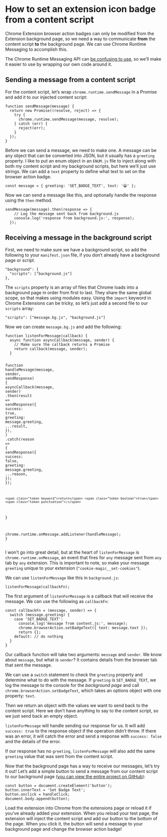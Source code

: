 <!DOCTYPE html>
<html>

<head>
  <meta charset="utf-8">
  <meta name="viewport" content="width=device-width, initial-scale=1.0">
  <title>runtime-messaging</title>
  <link rel="stylesheet" href="https://stackedit.io/style.css" />
</head>

<body class="stackedit">
  <div class="stackedit__html"><h1 id="how-to-set-an-extension-icon-badge-from-a-content-script">How to set an extension icon badge from a content script</h1>
<p>Chrome Extension browser action badges can only be modified from the Extension background page, so we need a way to communicate <strong>from</strong> the content script <strong>to</strong> the background page. We can use Chrome Runtime Messaging to accomplish this.</p>
<p>The Chrome Runtime Messaging API can <a href="https://stackoverflow.com/questions/20077487/chrome-extension-message-passing-response-not-sent#comment64245056_20077854">be confusing to use</a>, so we’ll make it easier to use by wrapping our own code around it.</p>
<h2 id="sending-a-message-from-a-content-script">Sending a message from a content script</h2>
<p>For the content script, let’s wrap <code>chrome.runtime.sendMessage</code> in a Promise and add it to our injected content script:</p>
<pre class=" language-javascript"><code class="prism  language-javascript"><span class="token keyword">function</span> <span class="token function">sendMessage</span><span class="token punctuation">(</span>message<span class="token punctuation">)</span> <span class="token punctuation">{</span>
  <span class="token keyword">return</span> <span class="token keyword">new</span> <span class="token class-name">Promise</span><span class="token punctuation">(</span><span class="token punctuation">(</span>resolve<span class="token punctuation">,</span> reject<span class="token punctuation">)</span> <span class="token operator">=&gt;</span> <span class="token punctuation">{</span>
    <span class="token keyword">try</span> <span class="token punctuation">{</span>
      chrome<span class="token punctuation">.</span>runtime<span class="token punctuation">.</span><span class="token function">sendMessage</span><span class="token punctuation">(</span>message<span class="token punctuation">,</span> resolve<span class="token punctuation">)</span><span class="token punctuation">;</span>
    <span class="token punctuation">}</span> <span class="token keyword">catch</span> <span class="token punctuation">(</span><span class="token class-name">err</span><span class="token punctuation">)</span> <span class="token punctuation">{</span>
      <span class="token function">reject</span><span class="token punctuation">(</span>err<span class="token punctuation">)</span><span class="token punctuation">;</span>
    <span class="token punctuation">}</span>
  <span class="token punctuation">}</span><span class="token punctuation">)</span><span class="token punctuation">;</span>
<span class="token punctuation">}</span>
</code></pre>
<p>Before we can send a message, we need to make one. A message can be any object that can be converted into JSON, but it usually has a <code>greeting</code> property. I like to put an enum object in an <code>ENUM.js</code> file to inject along with both my content script and my background scripts, but here we’ll just use strings. We can add a <code>text</code> property to define what text to set on the browser action badge.</p>
<pre class=" language-javascript"><code class="prism  language-javascript"><span class="token keyword">const</span> message <span class="token operator">=</span> <span class="token punctuation">{</span> greeting<span class="token punctuation">:</span> <span class="token string">'SET_BADGE_TEXT'</span><span class="token punctuation">,</span> text<span class="token punctuation">:</span> <span class="token string">'😀'</span> <span class="token punctuation">}</span><span class="token punctuation">;</span>
</code></pre>
<p>Now we can send a message like this, and optionally handle the response using the <code>then</code> method.</p>
<pre class=" language-javascript"><code class="prism  language-javascript"><span class="token function">sendMessage</span><span class="token punctuation">(</span>message<span class="token punctuation">)</span><span class="token punctuation">.</span><span class="token function">then</span><span class="token punctuation">(</span>response <span class="token operator">=&gt;</span> <span class="token punctuation">{</span>
    <span class="token comment">// Log the message sent back from background.js</span>
    console<span class="token punctuation">.</span><span class="token function">log</span><span class="token punctuation">(</span><span class="token string">'response from background.js:'</span><span class="token punctuation">,</span> response<span class="token punctuation">)</span><span class="token punctuation">;</span>
  <span class="token punctuation">}</span><span class="token punctuation">)</span><span class="token punctuation">;</span>
</code></pre>
<h2 id="receiving-a-message-in-the-background-script">Receiving a message in the background script</h2>
<p>First, we need to make sure we have a background script, so add the following to your <code>manifest.json</code> file, if you don’t already have a background page or script.</p>
<pre class=" language-json"><code class="prism  language-json"><span class="token string">"background"</span><span class="token punctuation">:</span> <span class="token punctuation">{</span>
  <span class="token string">"scripts"</span><span class="token punctuation">:</span> <span class="token punctuation">[</span><span class="token string">"background.js"</span><span class="token punctuation">]</span>
<span class="token punctuation">}</span><span class="token punctuation">,</span>
</code></pre>
<p>The <code>scripts</code> property is an array of files that Chrome loads into a background page in order from first to last. They share the same global scope, so that makes using modules easy. Using the <code>import</code> keyword in Chrome Extensions can be tricky, so let’s just add a second file to our <code>scripts</code> array:</p>
<pre class=" language-json"><code class="prism  language-json"><span class="token string">"scripts"</span><span class="token punctuation">:</span> <span class="token punctuation">[</span><span class="token string">"message.bg.js"</span><span class="token punctuation">,</span> <span class="token string">"background.js"</span><span class="token punctuation">]</span>
</code></pre>
<p>Now we can create <code>message.bg.js</code> and add the following:</p>
<pre class=" language-javascript"><code class="prism  language-javascript"><span class="token keyword">function</span> <span class="token function">listenForMessage</span><span class="token punctuation">(</span>callback<span class="token punctuation">)</span> <span class="token punctuation">{</span>
  <span class="token keyword">async</span> <span class="token keyword">function</span> <span class="token function">asyncCallback</span><span class="token punctuation">(</span>message<span class="token punctuation">,</span> sender<span class="token punctuation">)</span> <span class="token punctuation">{</span>
    <span class="token comment">// Make sure the callback returns a Promise</span>
    <span class="token keyword">return</span> <span class="token function">callback</span><span class="token punctuation">(</span>message<span class="token punctuation">,</span> sender<span class="token punctuation">)</span><span class="token punctuation">;</span>
  <span class="token punctuation">}</span>

  <span class="token keyword">function</span> <span class="token function">handleMessage</span><span class="token punctuation">(</span>message<span class="token punctuation">,</span> sender<span class="token punctuation">,</span> sendResponse<span class="token punctuation">)</span> <span class="token punctuation">{</span>
    <span class="token function">asyncCallback</span><span class="token punctuation">(</span>message<span class="token punctuation">,</span> sender<span class="token punctuation">)</span>
      <span class="token punctuation">.</span><span class="token function">then</span><span class="token punctuation">(</span>result <span class="token operator">=&gt;</span>
        <span class="token function">sendResponse</span><span class="token punctuation">(</span><span class="token punctuation">{</span>
          success<span class="token punctuation">:</span> <span class="token boolean">true</span><span class="token punctuation">,</span>
          greeting<span class="token punctuation">:</span> message<span class="token punctuation">.</span>greeting<span class="token punctuation">,</span>
          <span class="token operator">...</span>result<span class="token punctuation">,</span>
        <span class="token punctuation">}</span><span class="token punctuation">)</span><span class="token punctuation">,</span>
      <span class="token punctuation">)</span>
      <span class="token punctuation">.</span><span class="token keyword">catch</span><span class="token punctuation">(</span>reason <span class="token operator">=&gt;</span> <span class="token punctuation">{</span>
        <span class="token function">sendResponse</span><span class="token punctuation">(</span><span class="token punctuation">{</span>
          success<span class="token punctuation">:</span> <span class="token boolean">false</span><span class="token punctuation">,</span>
          greeting<span class="token punctuation">:</span> message<span class="token punctuation">.</span>greeting<span class="token punctuation">,</span>
          <span class="token operator">...</span>reason<span class="token punctuation">,</span>
        <span class="token punctuation">}</span><span class="token punctuation">)</span><span class="token punctuation">;</span>
      <span class="token punctuation">}</span><span class="token punctuation">)</span><span class="token punctuation">;</span>

    <span class="token keyword">return</span> <span class="token boolean">true</span><span class="token punctuation">;</span>
  <span class="token punctuation">}</span>

  chrome<span class="token punctuation">.</span>runtime<span class="token punctuation">.</span>onMessage<span class="token punctuation">.</span><span class="token function">addListener</span><span class="token punctuation">(</span>handleMessage<span class="token punctuation">)</span><span class="token punctuation">;</span>
<span class="token punctuation">}</span>
</code></pre>
<p>I won’t go into great detail, but at the heart of <code>listenForMessage</code> is <code>chrome.runtime.onMessage</code>, an event that fires for <code>any</code> message sent from <code>any</code> tab by <code>any</code> extension. This is important to note, so make your message <code>greeting</code> unique to your extension (<code>"cookie-magic__set-cookies"</code>).</p>
<p>We can use <code>listenForMessage</code> like this in <code>background.js</code>:</p>
<pre class=" language-javascript"><code class="prism  language-javascript"><span class="token function">listenForMessage</span><span class="token punctuation">(</span>callbackFn<span class="token punctuation">)</span><span class="token punctuation">;</span>
</code></pre>
<p>The first argument of <code>listenForMessage</code> is a callback that will receive the message. We can use the following as <code>callbackFn</code>:</p>
<pre class=" language-javascript"><code class="prism  language-javascript"><span class="token keyword">const</span> <span class="token function-variable function">callbackFn</span> <span class="token operator">=</span> <span class="token punctuation">(</span>message<span class="token punctuation">,</span> sender<span class="token punctuation">)</span> <span class="token operator">=&gt;</span> <span class="token punctuation">{</span>
  <span class="token keyword">switch</span> <span class="token punctuation">(</span>message<span class="token punctuation">.</span>greeting<span class="token punctuation">)</span> <span class="token punctuation">{</span>
    <span class="token keyword">case</span> <span class="token string">'SET_BADGE_TEXT'</span><span class="token punctuation">:</span>
      console<span class="token punctuation">.</span><span class="token function">log</span><span class="token punctuation">(</span><span class="token string">'message from content.js:'</span><span class="token punctuation">,</span> message<span class="token punctuation">)</span><span class="token punctuation">;</span>
      chrome<span class="token punctuation">.</span>browserAction<span class="token punctuation">.</span><span class="token function">setBadgeText</span><span class="token punctuation">(</span><span class="token punctuation">{</span> text<span class="token punctuation">:</span> message<span class="token punctuation">.</span>text <span class="token punctuation">}</span><span class="token punctuation">)</span><span class="token punctuation">;</span>
      <span class="token keyword">return</span> <span class="token punctuation">{</span><span class="token punctuation">}</span><span class="token punctuation">;</span>
    <span class="token keyword">default</span><span class="token punctuation">:</span> <span class="token comment">// do nothing</span>
  <span class="token punctuation">}</span>
<span class="token punctuation">}</span>
</code></pre>
<p>Our callback function will take two arguments: <code>message</code> and <code>sender</code>. We know about <code>message</code>, but what is <code>sender</code>? It contains details from the browser tab that sent the message.</p>
<p>We can use a <code>switch</code> statement to check the <code>greeting</code> property and determine what to do with the message. If <code>greeting</code> is <code>SET_BADGE_TEXT</code>, we log the message to the console for the <em>background page</em> and call <code>chrome.browserAction.setBadgeText</code>, which takes an options object with one property: <code>text</code>.</p>
<p>Then we return an object with the values we want to send back to the content script. Here we don’t have anything to say to the content script, so we just send back an empty object.</p>
<p><code>listenForMessage</code> will handle sending our response for us.  It will add <code>success: true</code> to the response object if the operation didn’t throw. If there was an error, it will catch the error and send a response with <code>success: false</code> and the details of the error.</p>
<p>If our response has no <code>greeting</code>, <code>listenForMessage</code> will also add the same <code>greeting</code> value that was sent from the content script.</p>
<p>Now that the background page has a way to receive our messages, let’s try it out! Let’s add a simple button to send a message from our content script to our background page (<a href="https://github.com/jacksteamdev/runtime-messaging-example">you can view the entire project on GitHub</a>):</p>
<pre class=" language-javascript"><code class="prism  language-javascript"><span class="token keyword">const</span> button <span class="token operator">=</span> document<span class="token punctuation">.</span><span class="token function">createElement</span><span class="token punctuation">(</span><span class="token string">'button'</span><span class="token punctuation">)</span><span class="token punctuation">;</span>
button<span class="token punctuation">.</span>innerText <span class="token operator">=</span> <span class="token string">'Set Badge Text'</span><span class="token punctuation">;</span>
button<span class="token punctuation">.</span>onclick <span class="token operator">=</span> handleClick<span class="token punctuation">;</span>
document<span class="token punctuation">.</span>body<span class="token punctuation">.</span><span class="token function">append</span><span class="token punctuation">(</span>button<span class="token punctuation">)</span><span class="token punctuation">;</span>
</code></pre>
<p>Load the extension into Chrome from the extensions page or reload it if you’ve already added your extension. When you reload your test page, the extension will inject the content script and add our button to the bottom of the page. When you click it, the button will send a message to your background page and change the browser action badge!</p>
</div>
</body>

</html>
